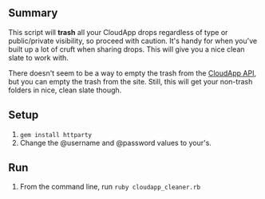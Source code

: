 ## Summary
This script will **trash** all your CloudApp drops regardless of type or public/private visibility, so proceed with caution. It's handy for when you've built up a lot of cruft when sharing drops. This will give you a nice clean slate to work with.

There doesn't seem to be a way to empty the trash from the [CloudApp API](https://github.com/cloudapp/api/blob/master/README.md), but you can empty the trash from the site. Still, this will get your non-trash folders in nice, clean slate though.

## Setup

1. `gem install httparty`
1. Change the @username and @password values to your's.

## Run
1. From the command line, run `ruby cloudapp_cleaner.rb`